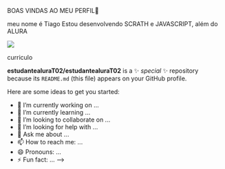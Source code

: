 BOAS VINDAS AO MEU PERFIL💙

meu nome é Tiago
Estou desenvolvendo SCRATH e JAVASCRIPT, além do ALURA

![](https://media1.tenor.com/m/swjm8N2UEwgAAAAC/homer.gif)

curriculo

**estudantealuraT02/estudantealuraT02** is a ✨ _special_ ✨ repository because its `README.md` (this file) appears on your GitHub profile.

Here are some ideas to get you started:

- 🔭 I’m currently working on ...
- 🌱 I’m currently learning ...
- 👯 I’m looking to collaborate on ...
- 🤔 I’m looking for help with ...
- 💬 Ask me about ...
- 📫 How to reach me: ...
- 😄 Pronouns: ...
- ⚡ Fun fact: ...
-->
